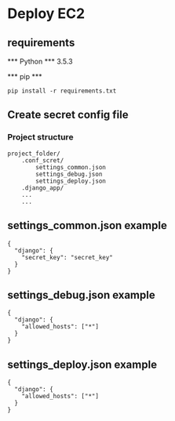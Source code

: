# Deploy EC2

## requirements

*** Python *** 
3.5.3

*** pip *** 

```
pip install -r requirements.txt
```

## Create secret config file

### Project structure

```
project_folder/
    .conf_scret/
        settings_common.json
        settings_debug.json
        settings_deploy.json
    .django_app/
    ...
    ...

```

## settings_common.json example

```
{
  "django": {
    "secret_key": "secret_key"
  }
}
```

## settings_debug.json example

```
{
  "django": {
    "allowed_hosts": ["*"]
  }
}
```

## settings_deploy.json example

```
{
  "django": {
    "allowed_hosts": ["*"]
  }
}
```
